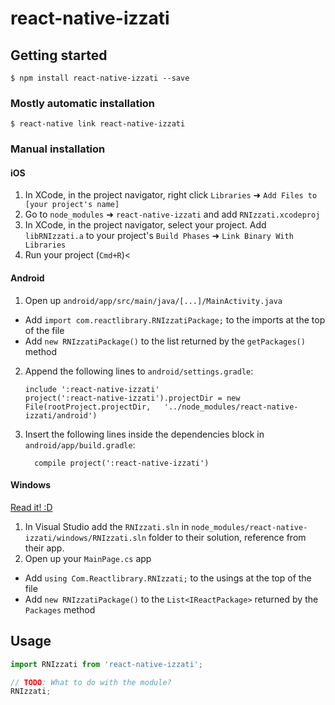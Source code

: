 
# react-native-izzati

## Getting started

`$ npm install react-native-izzati --save`

### Mostly automatic installation

`$ react-native link react-native-izzati`

### Manual installation


#### iOS

1. In XCode, in the project navigator, right click `Libraries` ➜ `Add Files to [your project's name]`
2. Go to `node_modules` ➜ `react-native-izzati` and add `RNIzzati.xcodeproj`
3. In XCode, in the project navigator, select your project. Add `libRNIzzati.a` to your project's `Build Phases` ➜ `Link Binary With Libraries`
4. Run your project (`Cmd+R`)<

#### Android

1. Open up `android/app/src/main/java/[...]/MainActivity.java`
  - Add `import com.reactlibrary.RNIzzatiPackage;` to the imports at the top of the file
  - Add `new RNIzzatiPackage()` to the list returned by the `getPackages()` method
2. Append the following lines to `android/settings.gradle`:
  	```
  	include ':react-native-izzati'
  	project(':react-native-izzati').projectDir = new File(rootProject.projectDir, 	'../node_modules/react-native-izzati/android')
  	```
3. Insert the following lines inside the dependencies block in `android/app/build.gradle`:
  	```
      compile project(':react-native-izzati')
  	```

#### Windows
[Read it! :D](https://github.com/ReactWindows/react-native)

1. In Visual Studio add the `RNIzzati.sln` in `node_modules/react-native-izzati/windows/RNIzzati.sln` folder to their solution, reference from their app.
2. Open up your `MainPage.cs` app
  - Add `using Com.Reactlibrary.RNIzzati;` to the usings at the top of the file
  - Add `new RNIzzatiPackage()` to the `List<IReactPackage>` returned by the `Packages` method


## Usage
```javascript
import RNIzzati from 'react-native-izzati';

// TODO: What to do with the module?
RNIzzati;
```
  